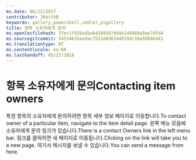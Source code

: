 ```yaml
---
ms.date: 06/12/2017
contributor: JKeithB
keywords: gallery,powershell,cmdlet,psgallery
title: 항목 소유자에게 문의
ms.openlocfilehash: 37ec1f926adba64289587ddab146989a9ae7dfd4
ms.sourcegitcommit: 54534635eedacf531d8d6344019dc16a50b8b441
ms.translationtype: HT
ms.contentlocale: ko-KR
ms.lasthandoff: 05/17/2018
---
```

# <a name="contacting-item-owners"></a><span data-ttu-id="32e8f-103">항목 소유자에게 문의</span><span class="sxs-lookup"><span data-stu-id="32e8f-103">Contacting item owners</span></span>

<span data-ttu-id="32e8f-104">특정 항목의 소유자에게 문의하려면 항목 세부 정보 페이지로 이동합니다.</span><span class="sxs-lookup"><span data-stu-id="32e8f-104">To contact owner of a particular item, navigate to the item detail page.</span></span>
<span data-ttu-id="32e8f-105">왼쪽 메뉴 모음에 소유자에게 문의 링크가 있습니다.</span><span class="sxs-lookup"><span data-stu-id="32e8f-105">There is a contact Owners link in the left menu bar.</span></span>
<span data-ttu-id="32e8f-106">링크를 클릭하면 새 페이지로 이동됩니다.</span><span class="sxs-lookup"><span data-stu-id="32e8f-106">Clicking on the link will take you to a new page.</span></span>
<span data-ttu-id="32e8f-107">여기서 메시지를 보낼 수 있습니다.</span><span class="sxs-lookup"><span data-stu-id="32e8f-107">You can send a message from here.</span></span>